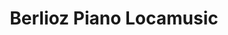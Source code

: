 ---
title: "Berlioz Piano Locamusic"
url: /le-havre/berlioz-piano-locamusic/
shop: instrument de musique
---